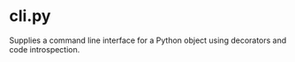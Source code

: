 # cli.py
Supplies a command line interface for a Python object using decorators and code introspection.

